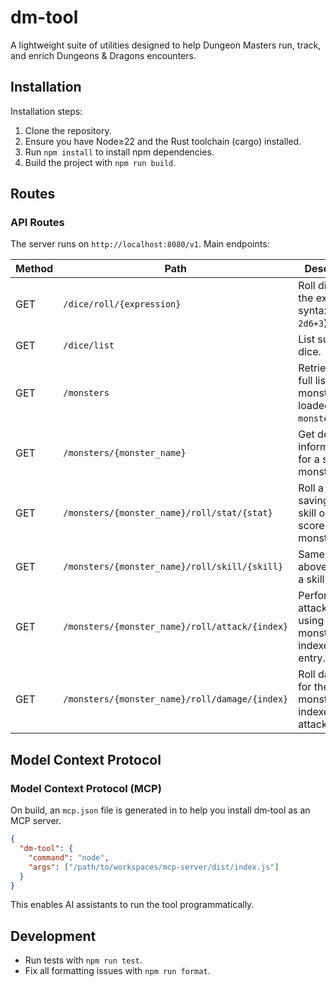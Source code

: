 # dm-tool

A lightweight suite of utilities designed to help Dungeon Masters run, track, and enrich Dungeons & Dragons encounters.

## Installation

Installation steps:

1. Clone the repository.
2. Ensure you have Node≥22 and the Rust toolchain (cargo) installed.
3. Run `npm install` to install npm dependencies.
4. Build the project with `npm run build`.

## Routes

### API Routes

The server runs on `http://localhost:8080/v1`. Main endpoints:

| Method | Path                                           | Description                                                      |
| ------ | ---------------------------------------------- | ---------------------------------------------------------------- |
| GET    | `/dice/roll/{expression}`                      | Roll dice using the expression syntax (e.g., `2d6+3`).           |
| GET    | `/dice/list`                                   | List supported dice.                                             |
| GET    | `/monsters`                                    | Retrieve the full list of monsters loaded from `monsters.json`.  |
| GET    | `/monsters/{monster_name}`                     | Get detailed information for a specific monster.                 |
| GET    | `/monsters/{monster_name}/roll/stat/{stat}`    | Roll a saving‑throw, skill or ability score for the monster.     |
| GET    | `/monsters/{monster_name}/roll/skill/{skill}`  | Same as above but for a skill name.                              |
| GET    | `/monsters/{monster_name}/roll/attack/{index}` | Perform an attack roll using the monster's indexed attack entry. |
| GET    | `/monsters/{monster_name}/roll/damage/{index}` | Roll damage for the monster's indexed attack.                    |

## Model Context Protocol

### Model Context Protocol (MCP)

On build, an `mcp.json` file is generated in to help you install dm‑tool as an MCP server.

```json
{
  "dm-tool": {
    "command": "node",
    "args": ["/path/to/workspaces/mcp-server/dist/index.js"]
  }
}
```

This enables AI assistants to run the tool programmatically.

## Development

- Run tests with `npm run test`.
- Fix all formatting issues with `npm run format`.
